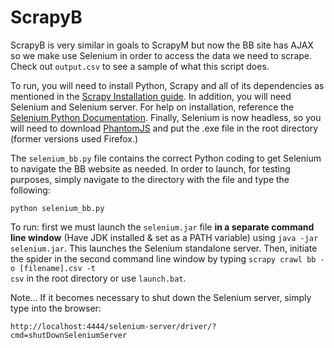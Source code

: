 ScrapyB
=======
ScrapyB is very similar in goals to ScrapyM but now the BB site has AJAX so we make use Selenium in order to access the data we need to scrape. Check out <code>output.csv</code> to see a sample of what this script does.

To run, you will need to install Python, Scrapy and all  of its dependencies as mentioned in the <a href="http://doc.scrapy.org/en/latest/intro/install.html#intro-install">Scrapy Installation guide</a>. In addition, you will need Selenium and Selenium server. For help on installation, reference the <a href="http://selenium-python.readthedocs.org/installation.html">Selenium Python Documentation</a>. Finally, Selenium is now headless, so you will need to download <a href="http://phantomjs.org/download.html">PhantomJS</a> and put the .exe file in the root directory (former versions used Firefox.)

The <code>selenium_bb.py</code> file contains the correct Python coding to get Selenium to navigate the BB website as needed. In order to launch, for testing purposes, simply navigate to the directory with the file and type the following:

<code>python selenium_bb.py</code>

To run: first we must launch the <code>selenium.jar</code> file <b>in a separate command line window</b> (Have JDK installed & set as a PATH variable) using <code>java -jar selenium.jar</code>. This launches the Selenium standalone server. Then, initiate the spider in the second command line window by typing <code>scrapy crawl bb -o [filename].csv -t csv</code> in the root directory or use <code>launch.bat</code>.

Note... If it becomes necessary to shut down the Selenium server, simply type into the browser:

<code>http://localhost:4444/selenium-server/driver/?cmd=shutDownSeleniumServer</code>
